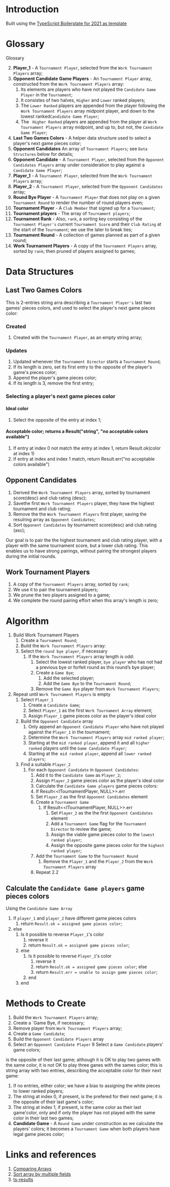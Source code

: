 # Introduction
Built using the [TypeScript Boilerplate for 2021 as template](https://github.com/metachris/typescript-boilerplate)

# Glossary
Glossary


2. **Player_1** - A `Tournament Player`, selected from the `Work Tournament Players` array;
3. **Opponent Candidate Game Players** - An `Tournament Player` array, constructed from the `Work Tournament Players` array:
   1. Its elements are players who have not played the `Candidate Game Player` in the `Tournament`;
   2. It consistes of two halves, `Higher` and `Lower` ranked players;
   3. The `Lower Ranked` players are appended from the player following the `Work Tournament Players` array midpoint player, and down to the lowest ranked`Candidate Game Player`;
   4. The ` Higher Ranked` players are appended from the player at `Work Tournament Players` array midpoint, and up to, but not, the `Candidate Game Player`;
4. **Last Two Games Colors** - A helper data structure used to select a player's next game pieces color;
5. **Opponent Candidates** An array of `Tournament Players`; see `Data Structures` below for details;
6. **Opponent Candidate** - A `Tournament Player`, selected from the `Opponent Candidates Players` array under consideration to play against a `Candidate Game Player`;
7. **Player_1** - A `Tournament Player`, selected from the `Work Tournament Players` array;
8. **Player_2** - A `Tournament Player`, selected from the `Opponent Candidates` array;
9. **Round Bye Player** - A `Tournament Player` that does not play on a given `Tournament Round` to render the number of round players even;
10. **Tournament Player** - A `Club Member` that signed up for a `Tournament`;
11. **Tournament players** - The array of `Tournament players`;
12. **Tournament Rank** - Also, `rank`, a sorting key consisting of the `Tournament Player's` current `Tournament Score` and their `Club Rating` at the start of the `Tournament`; we use the later to break ties;
13. **Tournament Round** - A collection of games planned as part of a given round;
14. **Work Tournament Players** - A copy of the `Tournament Players` array, sorted by `rank`; then pruned of players assigned to games;

# Data Structures
## Last Two Games Colors
This is 2-entries string arra describing a `Tournament Player's` last two games' pieces colors, and used to select the player's next game pieces color:
### Created
1. Created with the `Tournament Player`, as an empty string array;
### Updates
1. Updated whenever the `Tournament Director` starts a `Tournament Round`;
2. If its length is zero, set its first entry to the opposite of the player's game's pieces color;
3. Append the player's game pieces color;
4. If its length is 3, remove the first entry;
### Selecting a player's next game pieces color
#### Ideal color
1. Select the opposite of the entry at index 1;
#### Acceptable color; returns a Result("string", "no acceptable colors available")
1. If entry at index 0 not match the entry at index 1, return Result.ok(color at index 1)
2. If entry at index and index 1 match, return Result.err("no acceptable colors available")

## Opponent Candidates
1. Derived the `Work Tournament Players` array, sorted by tournament score(desc) and club rating (desc);
2. Savethe first `Work Tournament Players` player, they have the highest tournament and club rating;
3. Remove the the `Work Tournament Players` first player, saving the resulring array as `Opponent Candidates`;
4. Sort `Opponent Candidates` by tournament score(desc) and club rating (asc);

Our goal is to pair the the highest tournament and club rating player, with a player with the same tournament score, but a lower club rating. This enables us to have strong pairings, without pairing the strongest players during the initial rounds.



## Work Tournament Players
1. A copy of the `Tournament Players` array, sorted by `rank`;
2. We use it to pair the tournament players;
3. We prune the two players assigned to a game;
4. We complete the round pairing effort when this array's length is zero;

# Algorithm
1. Build Work Tournament Players
   1. Create a `Tournament Round`;
   2. Build the `Work Tournament Players` array:
   3. Select the `round bye player`, if necessary
      1. If the `Work Tournament Players` array length is odd:
         1. Select the lowest ranked player, `bye player` who has not had a previous bye or forfeit round as this round’s bye player;
         2. Create a `Game Bye`;
            1. Add the selected player;
            2. Add the `Game Bye` to the `Tournament Round`;
         4. Remove the `Game Bye` player from `Work Tournament Players`;
2. Repeat until `Work Tournament Players` is empty
   1. Select `Player_1`
      1. Create a `Candidate Game`;
      2. Select `Player_1` as the  first `Work Tournament Array` element;
      3. Assign `Player_1` game pieces color as the player's ideal color
   2. Build the `Opponent Candidate` array
      1. Only append an `Opponent Candidate Player` who have not played against the `Player_1` in the tournament;
      2. Determine the `Work Tournament Players` array `mid ranked player`;
      3. Starting at the `mid ranked player`, append it and all `higher ranked` players until the `Game Candidate Player`;
      4. Starting at the` mid ranked player`, append all `lower ranked players`;
   3. Find a suitable `Player_2`
      1. For each `Opponent Candidate` in `Opponent Candidates`:
         1. Add it to the `Candidate Game` as `Player_2`;
         2. Assign `Player_2` game pieces color as the player's ideal color
         3. Calculate the `Candidate Game players` game pieces colors:
         4. If Result<<ITournamentPlayer, NULL>>.err
         5. Set `Player_2` as the first  `Opponent Candidates` element
         6. Create a `Tournament Game`
            1. If Result<<ITournamentPlayer, NULL>>.err
               1. Set `Player_2` as the the first  `Opponent Candidates` element
               2. Add a  `Tournament Game` flag for the `Tournament Director` to review the game;
               3. Assign the viable game pieces color to the `lowest ranked player`;
               4. Assign the opposite game pieces color for the `highest ranked player`;
         7. Add the `Tournament Game` to the `Tournament Round`
            1. Remove the `Player_1` and the `Player_2` from the `Work Tournament Players` array
         8. Repeat 2.2
## Calculate the `Candidate Game players` game pieces colors
Using the `Candidate Game Array`
1. If `player_1` and `player_2` have different game pieces colors
   1. return `Result.ok = assigned game pieces color`;
2. else
   1. Is it possible to reverse `Player_1`'s color
      1. reverse it
      2. return `Result.ok = assigned game pieces color`;
   2. else
      1. Is it possible to reverse `Player_2`'s color
         1. reverse it
         2. return `Result.ok = assigned game pieces color`;
      else
         3. return `Result.err = unable to assign game pieces color`;
      2. end
   3. end
# Methods to Create
1. Build the `Work Tournament Players` array;
2. Create a `Game Bye, if necessary;
5. Remove player from `Work Tournament Players` array;
6. Create a `Game Candidate`;
7. Build the `Opponent Candidate Players` array
8. Select an  `Opponent Candidate Player`
9 Select a `Game Candidate` players' game colors;


is the opposite of their last game; although it is OK to play two games with the same color, it is not OK to play three ganes with the sames color; this is string array with two entries, describing the acceptable color for their next game:
1. If no entries, either color; we have a bias to assigning the white pieces to lower ranked players;
1. The string at index 0, if present, is the prefered for their next game; it is the opposite of their last game's color;
1. The string at index 1, if present, is the same color as their last game'color, only and if only the player has not played with the same color in their last two games;
2. **Candidate Game** - A `Round Game` under construction as we calculate the players' colors; it becomes a `Tournament Game` when both players have legal game pieces color;

# Links and references
1. [Comparing Arrays](https://stackoverflow.com/questions/38498258/typescript-difference-between-two-arrays)
2. [Sort array by multiple fields](https://www.benmvp.com/blog/quick-way-sort-javascript-array-multiple-fields/)
3. [ts-results](https://www.npmjs.com/package/ts-results/v/3.3.0)
